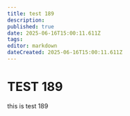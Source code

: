```yaml
---
title: test 189
description: 
published: true
date: 2025-06-16T15:00:11.611Z
tags: 
editor: markdown
dateCreated: 2025-06-16T15:00:11.611Z
---
```


# TEST 189
this is test 189
